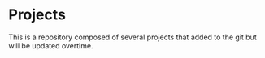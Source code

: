 # Projects
This is a repository composed of several projects that added to the git but will be updated overtime.
